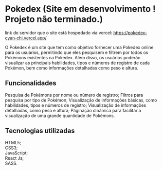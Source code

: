 # Pokedex (Site em desenvolvimento ! Projeto não terminado.) <br>
link do servidor que o site está hospedado via vercel: https://pokedex-cyan-chi.vercel.app/

O Pokedex é um site que tem como objetivo fornecer uma Pokedex online para os usuários, permitindo que eles pesquisem e filtrem por todos os Pokémons existentes na Pokedex. Além disso, os usuários poderão visualizar as principais habilidades, tipos e números de registro de cada Pokémon, bem como informações detalhadas como peso e altura.

## Funcionalidades <br>
Pesquisa de Pokémons por nome ou número de registro;
Filtros para pesquisa por tipo de Pokémon;
Visualização de informações básicas, como habilidades, tipos e números de registro;
Visualização de informações detalhadas, como peso e altura;
Páginação dinâmica para facilitar a visualização de uma grande quantidade de Pokémons.

## Tecnologias utilizadas <br>
HTML5; <br>
CSS3; <br>
JavaScript; <br>
React Js; <br>
SASS. <br>
